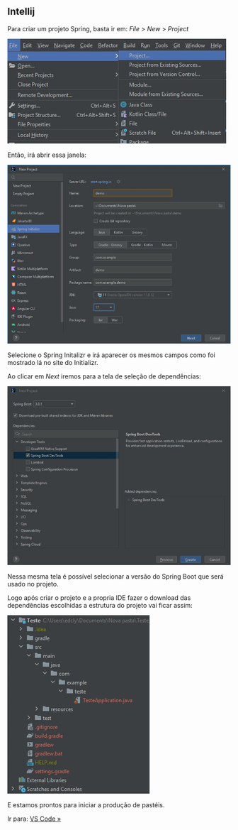 ## Intellij 

Para criar um projeto Spring, basta ir em:
 *File* > *New* > *Project*

 ![Criar projeto Spring Intellij](/images/intellij01.jpg)

 Então, irá abrir essa janela:

 ![Spring Initializr Intellij](/images/intellij02.jpg)

 Selecione o Spring Initalizr e irá aparecer os mesmos campos como foi mostrado lá no site do Initializr.

 Ao clicar em *Next* iremos para a tela de seleção de dependências:

 ![Seleção de Dependencias](/images/intellij03.jpg)

 Nessa mesma tela é possível selecionar a versão do Spring Boot que será usado no projeto.

 Logo após criar o projeto e a propria IDE fazer o download das dependências escolhidas a estrutura do projeto vai ficar assim:

 ![Estrutura Projeto Spring](/images/intellij04.jpg)

 E estamos prontos para iniciar a produção de pastéis.

 Ir para: [VS Code »](/content/ProjetoSpring/VsCode.md)